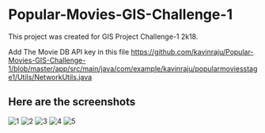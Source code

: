# Popular-Movies-GIS-Challenge-1
This project was created for GIS Project Challenge-1 2k18.

Add The Movie DB API key in this file https://github.com/kavinraju/Popular-Movies-GIS-Challenge-1/blob/master/app/src/main/java/com/example/kavinraju/popularmoviesstage1/Utils/NetworkUtils.java

## Here are the screenshots
![1](https://user-images.githubusercontent.com/24537737/42049564-0005f4b8-7b24-11e8-8763-c3b0f2ece688.png)
![2](https://user-images.githubusercontent.com/24537737/42049566-00a4291c-7b24-11e8-94ba-c1efd617370d.png)
![3](https://user-images.githubusercontent.com/24537737/42049567-00e8368e-7b24-11e8-97e3-7eec67b34cb6.png)
![4](https://user-images.githubusercontent.com/24537737/42049568-0127d0e6-7b24-11e8-800c-45499f0c99ab.png)
![5](https://user-images.githubusercontent.com/24537737/42049570-016411fa-7b24-11e8-975b-94159858b926.png)

